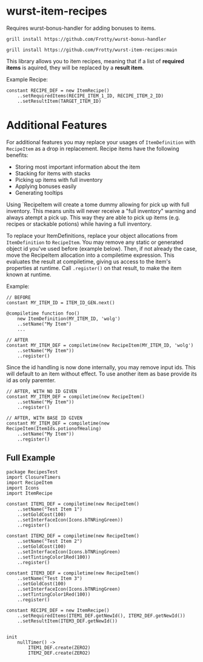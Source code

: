 # wurst-item-recipes

Requires wurst-bonus-handler for adding bonuses to items.

`grill install https://github.com/Frotty/wurst-bonus-handler`

`grill install https://github.com/Frotty/wurst-item-recipes:main`
 
This library allows you to item recipes, meaning that if a list of **required items** is aquired, they will be replaced by a **result item**.

Example Recipe:

```wurst
constant RECIPE_DEF = new ItemRecipe()
    ..setRequiredItems(RECIPE_ITEM_1_ID, RECIPE_ITEM_2_ID)
    ..setResultItem(TARGET_ITEM_ID)
```

# Additional Features

For additional features you may replace your usages of `ItemDefinition` with `RecipeItem` as a drop in replacement.
Recipe items have the following benefits:
- Storing most important information about the item
- Stacking for items with stacks
- Picking up items with full inventory
- Applying bonuses easily
- Generating tooltips 


Using `RecipeItem will create a tome dummy allowing for pick up with full inventory.
This means units will never receive a "full inventory" warning and always atempt a pick up.
This way they are able to pick up items (e.g. recipes or stackable potions) while having a full inventory.

To replace your ItemDefinitions, replace your object allocations from `ItemDefinition` to `RecipeItem`. You may remove any static or generated object id you've used before (example below). Then, if not already the case, move the RecipeItem allocation into a compiletime expression. This evaluates the result at compiletime, giving us access to the item's properties at runtime. Call `.register()` on that result, to make the item known at runtime.

Example:

```wurst
// BEFORE
constant MY_ITEM_ID = ITEM_ID_GEN.next()

@compiletime function foo()
    new ItemDefinition(MY_ITEM_ID, 'wolg')
    ..setName("My Item")
    ...
```

```wurst
// AFTER
constant MY_ITEM_DEF = compiletime(new RecipeItem(MY_ITEM_ID, 'wolg')
    ..setName("My Item"))
    ..register()
```

Since the id handling is now done internally, you may remove input ids.
This will default to an item without effect. To use another item as base provide its id as only paremter.

```wurst
// AFTER, WITH NO ID GIVEN
constant MY_ITEM_DEF = compiletime(new RecipeItem()
    ..setName("My Item"))
    ..register()

// AFTER, WITH BASE ID GIVEN
constant MY_ITEM_DEF = compiletime(new RecipeItem(ItemIds.potionofHealing)
    ..setName("My Item"))
    ..register()
```


## Full Example

```wurst
package RecipesTest
import ClosureTimers
import RecipeItem
import Icons
import ItemRecipe

constant ITEM1_DEF = compiletime(new RecipeItem()
    ..setName("Test Item 1")
    ..setGoldCost(100)
    ..setInterfaceIcon(Icons.bTNRingGreen))
    ..register()

constant ITEM2_DEF = compiletime(new RecipeItem()
    ..setName("Test Item 2")
    ..setGoldCost(100)
    ..setInterfaceIcon(Icons.bTNRingGreen)
    ..setTintingColor1Red(100))
    ..register()

constant ITEM3_DEF = compiletime(new RecipeItem()
    ..setName("Test Item 3")
    ..setGoldCost(100)
    ..setInterfaceIcon(Icons.bTNRingGreen)
    ..setTintingColor1Red(100))
    ..register()

constant RECIPE_DEF = new ItemRecipe()
    ..setRequiredItems(ITEM1_DEF.getNewId(), ITEM2_DEF.getNewId())
    ..setResultItem(ITEM3_DEF.getNewId())


init
    nullTimer() -> 
        ITEM1_DEF.create(ZERO2)
        ITEM2_DEF.create(ZERO2)
```

